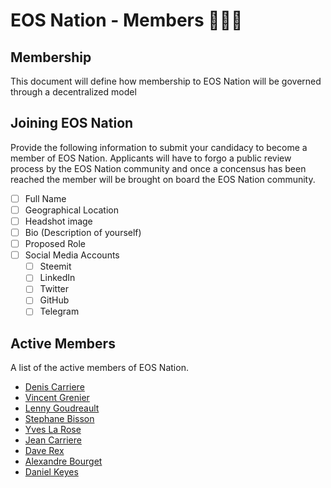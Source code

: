 # EOS Nation - Members 👨‍👧‍👦

## Membership

This document will define how membership to EOS Nation will be governed through a decentralized model

## Joining EOS Nation

Provide the following information to submit your candidacy to become a member of EOS Nation.
Applicants will have to forgo a public review process by the EOS Nation community and once a concensus has been reached the member will be brought on board the EOS Nation community.

- [ ] Full Name
- [ ] Geographical Location
- [ ] Headshot image
- [ ] Bio (Description of yourself)
- [ ] Proposed Role
- [ ] Social Media Accounts
  - [ ] Steemit
  - [ ] LinkedIn
  - [ ] Twitter
  - [ ] GitHub
  - [ ] Telegram

## Active Members

A list of the active members of EOS Nation.

- [Denis Carriere](members/#denis-carriere)
- [Vincent Grenier](members/#vincent-grenier)
- [Lenny Goudreault](members/#lenny-goudreault)
- [Stephane Bisson](members/#stephane-bisson)
- [Yves La Rose](members/#yves-la-rose)
- [Jean Carriere](members/#jean-carriere)
- [Dave Rex](members/#dave-rex)
- [Alexandre Bourget](members/#alexandre-bourget)
- [Daniel Keyes](members/#daniel-keyes)
